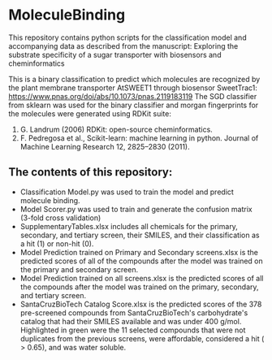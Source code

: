 # MoleculeBinding

This repository contains python scripts for the classification model and accompanying data as described from the manuscript:
Exploring the substrate specificity of a sugar transporter with biosensors and cheminformatics

This is a binary classification to predict which molecules are recognized by the plant membrane transporter AtSWEET1 through biosensor SweetTrac1:
https://www.pnas.org/doi/abs/10.1073/pnas.2119183119
The SGD classifier from sklearn was used for the binary classifier and morgan fingerprints for the molecules were generated using RDKit suite:

1.	G. Landrum (2006) RDKit: open-source cheminformatics.
2.	F. Pedregosa et al., Scikit-learn: machine learning in python. Journal of Machine Learning Research 12, 2825–2830 (2011).

## The contents of this repository:
  - Classification Model.py was used to train the model and predict molecule binding. 
  - Model Scorer.py was used to train and generate the confusion matrix (3-fold cross validation)
  - SupplementaryTables.xlsx includes all chemicals for the primary, secondary, and tertiary screen, their SMILES, and their classification as a hit      (1) or non-hit (0). 
  - Model Prediction trained on Primary and Secondary screens.xlsx is the predicted scores of all of the compounds after the model was trained on the       primary and secondary screen. 
  - Model Prediction trained on all screens.xlsx is the predicted scores of all the compounds after the model was trained on the primary, secondary,       and tertiary screen. 
  - SantaCruzBioTech Catalog Score.xlsx is the predicted scores of the 378 pre-screened compounds from SantaCruzBioTech's carbohydrate's catalog that
    had their SMILES available and was under 400 g/mol. Highlighted in green were the 11 selected compounds that were not duplicates from the previous    screens, were affordable, considered a hit ( > 0.65), and was water soluble. 
